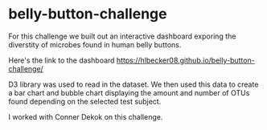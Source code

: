 # belly-button-challenge

For this challenge we built out an interactive dashboard exporing the diverstity of microbes found in human belly buttons. 

Here's the link to the dashboard https://hlbecker08.github.io/belly-button-challenge/

D3 library was used to read in the dataset. We then used this data to create a bar chart and bubble chart displaying the amount and number of OTUs found depending on the selected test subject.

I worked with Conner Dekok on this challenge. 